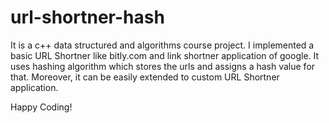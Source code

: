 # url-shortner-hash
It is a c++ data structured and algorithms course project. I implemented a basic URL Shortner like bitly.com and link shortner application of google. 
It uses hashing algorithm which stores the urls and assigns a hash value for that. Moreover, it can be easily extended to custom URL Shortner application.

Happy Coding!
